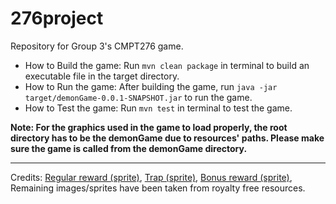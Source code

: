 # 276project

Repository for Group 3's CMPT276 game.

-   How to Build the game: Run `mvn clean package` in terminal to build an executable file in the target directory.
-   How to Run the game: After building the game, run `java -jar target/demonGame-0.0.1-SNAPSHOT.jar` to run the game.
-   How to Test the game: Run `mvn test` in terminal to test the game.

**Note: For the graphics used in the game to load properly, the root directory has to be the demonGame due to resources' paths. Please make sure the game is called from the demonGame directory.**

---

Credits: [Regular reward (sprite)](https://graph.baidu.com/pcpage/similar?originSign=126f485bc504a85850d5401679107792&srcp=crs_pc_similar&tn=pc&idctag=gz&sids=1077595_1080051_1080824_1085874_1085752&gsid=&session_id=17316955970479476862&entrance=general&tpl_from=pc&pageFrom=graph_upload_pcshitu&inspire=general&image=http%3A%2F%2Fmms0.baidu.com%2Fit%2Fu%3D2317220067,749554139%26fm%3D253%26app%3D138%26f%3DPNG%3Fw%3D500%26h%3D500&carousel=503&index=3&page=3&shituToken=c17dbd), [Trap (sprite)](https://graph.baidu.com/pcpage/similar?originSign=126571a9c48e4a5768c7d01679108091&srcp=crs_pc_similar&tn=pc&idctag=gz&sids=1077595_1080051_1080824_1085874_1085752&gsid=&session_id=8006947901671105024&entrance=general&tpl_from=pc&pageFrom=graph_upload_pcshitu&inspire=general&image=http%3A%2F%2Fmms2.baidu.com%2Fit%2Fu%3D2073939964,3501728953%26fm%3D253%26app%3D138%26f%3DJPEG%3Fw%3D300%26h%3D300&carousel=503&index=3&page=8&shituToken=a12e3e), [Bonus reward (sprite)](https://www.bing.com/images/search?view=detailV2&insightstoken=bcid_T.dMyCkT-14FLe7.tqWoL2dmx8zY......4*ccid_90zIKRP7&form=SBIMSN&iss=VSI&sbisrc=ImgDropper&idpbck=1&sbifsz=150+x+150+%c2%b7+3.96+kB+%c2%b7+png&sbifnm=reward2.png&thw=150&thh=150&ptime=19&dlen=5412&expw=150&exph=150&selectedindex=30&id=6ECBCF271F1212054C12DDC548031593198E3977&ccid=90zIKRP7&vt=2&sim=1&pivotparams=insightsToken%3Dbcid_T.dMyCkT-14FqxcxoNWLuD9SqbotqVTdP34), Remaining images/sprites have been taken from royalty free resources.

